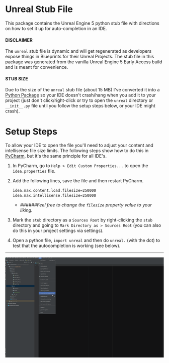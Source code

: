 
Unreal Stub File
================================

This package contains the Unreal Engine 5 python stub file with directions on how to set it up for auto-completion in an IDE.

#### DISCLAIMER 
The `unreal` stub file is dynamic and will get regenerated as developers expose things in Blueprints for their Unreal Projects. The stub file in this package was generated from the vanilla Unreal Engine 5 Early Access build and is meant for convenience.

#### STUB SIZE 
Due to the size of the `unreal` stub file (about 15 MB) I've converted it into a 
[Python Package](https://docs.python.org/3/tutorial/modules.html#packages) 
so your IDE doesn't crash/hang when you add it to your project 
(just don't click/right-click or try to open the `unreal` directory or `__init__.py` file until you follow the setup steps below, or your IDE might crash).

# Setup Steps
To allow your IDE to open the file you'll need to adjust your content and intellisense file size limits. 
The following steps show how to do this in [PyCharm](https://www.jetbrains.com/pycharm),
but it's the same principle for all IDE's.
1. In PyCharm, go to `Help > Edit Custom Properties...` to open the `idea.properties` file. 
2. Add the following lines, save the file and then restart PyCharm.
   ```
   idea.max.content.load.filesize=250000 
   idea.max.intellisense.filesize=250000
   ```
   - ######*Feel free to change the `filesize` property value to your liking.*
2. Mark the `stub` directory as a `Sources Root` by right-clicking the `stub` directory and going to `Mark Directory as > Sources Root`
   (you can also do this in your project settings via settings).
   
3. Open a python file, `import unreal` and then do `unreal.` (with the dot) to test that the autocompletion is working (see below).
--- 

![Unreal Stub Demo GIF](resources/images/unreal-stub-demo.gif)

